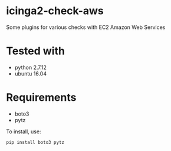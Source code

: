 # icinga2-check-aws
Some plugins for various checks with EC2 Amazon Web Services


# Tested with
- python 2.7.12
- ubuntu 16.04

# Requirements
- boto3
- pytz

To install, use:
```
pip install boto3 pytz
```
